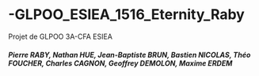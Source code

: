 # -GLPOO_ESIEA_1516_Eternity_Raby
Projet de GLPOO 3A-CFA ESIEA

##### Pierre RABY, Nathan HUE, Jean-Baptiste BRUN, Bastien NICOLAS, Théo FOUCHER, Charles CAGNON, Geoffrey DEMOLON, Maxime ERDEM
